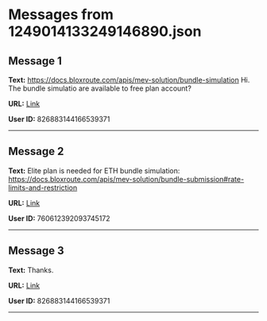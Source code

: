 # Messages from 1249014133249146890.json

## Message 1

**Text:** https://docs.bloxroute.com/apis/mev-solution/bundle-simulation
Hi. The bundle simulatio are available to free plan account?

**URL:** [Link](https://discord.com/channels/638409433860407300/638409433860407302/1249014133249146890)

**User ID:** 826883144166539371

---

## Message 2

**Text:** Elite plan is needed for ETH bundle simulation: https://docs.bloxroute.com/apis/mev-solution/bundle-submission#rate-limits-and-restriction

**URL:** [Link](https://discord.com/channels/638409433860407300/638409433860407302/1249018917389860975)

**User ID:** 760612392093745172

---

## Message 3

**Text:** Thanks.

**URL:** [Link](https://discord.com/channels/638409433860407300/638409433860407302/1249038507717038184)

**User ID:** 826883144166539371

---

